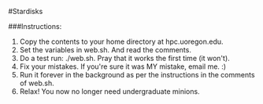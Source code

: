 #Stardisks

###Instructions:

1. Copy the contents to your home directory at hpc.uoregon.edu.
2. Set the variables in web.sh. And read the comments.
3. Do a test run: ./web.sh. Pray that it works the first time (it won't).
4. Fix your mistakes. If you're sure it was MY mistake, email me. :)
5. Run it forever in the background as per the instructions in the comments of web.sh.
6. Relax! You now no longer need undergraduate minions.
